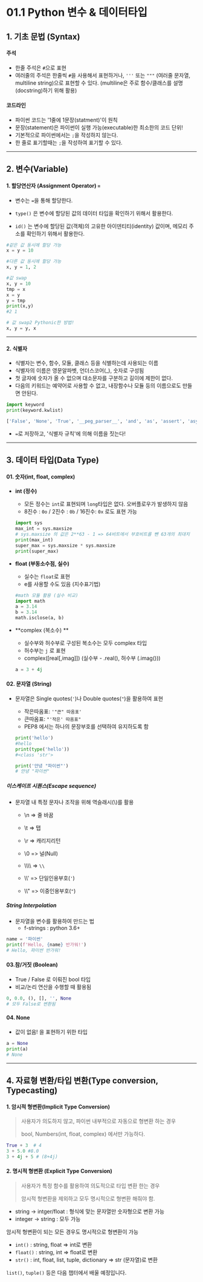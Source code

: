 # 01.1 Python 변수 & 데이터타입

## 1. 기초 문법 (Syntax)

#### 주석

- 한줄 주석은 `#`으로 표현
- 여러줄의 주석은 한줄씩 `#`을 사용해서 표현하거나, `'''` 또는  `"""` (여러줄 문자열, multiline string)으로 표현할 수 있다. (multiline은 주로 함수/클래스를 설명(docstring)하기 위해 활용) 



#### 코드라인

- 파이썬 코드는 '1줄에 1문장(statment)'이 원칙
- 문장(statement)은 파이썬이 실행 가능(executable)한 최소한의 코드 단위!
- 기본적으로 파이썬에서는 `;`을 작성하지 않는다.
- 한 줄로 표기할때는 `;`을 작성하여 표기할 수 있다.



---

## 2. 변수(Variable)

#### 1. 할당연산자 (Assignment Operator) `=`

- 변수는 `=`을 통해 할당한다. 
- `type()` 은 변수에 할당된 값의 데이터 타입을 확인하기 위해서 활용한다.

- `id()` 는 변수에 할당된 값(객체)의 고유한 아이덴티티(identity) 값이며, 메모리 주소를 확인하기 위해서 활용한다.

```python
#같은 값 동시에 할당 가능
x = y = 10

#다른 값 동시에 할당 가능
x, y = 1, 2

#값 swap
x, y = 10
tmp = x
x = y
y = tmp
print(x,y)
#2 1 

# 값 swap2 Pythonic한 방법!
x, y = y, x
```



---

#### 2. 식별자

- 식별자는 변수, 함수, 모듈, 클래스 등을 식별하는데 사용되는 이름 
- 식별자의 이름은 영문알파벳, 언더스코어(_), 숫자로 구성됨
- 첫 글자에 숫자가 올 수 없으며  대소문자를 구분하고 길이에 제한이 없다.
- 다음의 키워드는 예약어로 사용할 수 없고, 내장함수나 모듈 등의 이름으로도 만들면 안된다.

```python
import keyword
print(keyword.kwlist)

['False', 'None', 'True', '__peg_parser__', 'and', 'as', 'assert', 'async', 'await', 'break', 'class', 'continue', 'def', 'del', 'elif', 'else', 'except', 'finally', 'for', 'from', 'global', 'if', 'import', 'in', 'is', 'lambda', 'nonlocal', 'not', 'or', 'pass', 'raise', 'return', 'try', 'while', 'with', 'yield']
```

- `=`로 저장하고, '식별자 규칙'에 의해 이름을 짓는다!

---

## 3. 데이터 타입(Data Type)

#### 01. 숫자(int, float, complex)

- **int (정수)**

  - 모든 정수는 `int`로 표현되며 `long`타입은 없다. 오버플로우가 발생하지 않음
  - 8진수 : `0o` / 2진수 : `0b` / 16진수: `0x` 로도 표현 가능

  ```python
  import sys
  max_int = sys.maxsize
  # sys.maxsize 의 값은 2**63 - 1 => 64비트에서 부호비트를 뺀 63개의 최대치
  print(max_int)
  super_max = sys.maxsize * sys.maxsize
  print(super_max)
  ```

- **float (부동소수점, 실수)**

  - 실수는 `float`로 표현
  - e를 사용할 수도 있음 (지수표기법)

  ```python
  #math 모듈 활용 (실수 비교)
  import math  
  a = 3.14
  b = 3.14
  math.isclose(a, b)
  ```

  

- **complex (복소수) **

  - 실수부와 허수부로 구성된 복소수는 모두 complex 타입
  - 허수부는 `j` 로 표현 
  - complex([real[,imag]])  (실수부 - .real(), 허수부 (.imag()))
  
  ``` python
  a = 3 + 4j
  ```
  
  

#### 02. 문자열 (String)

- 문자열은 Single quotes(`'`)나 Double quotes(`"`)을 활용하여 표현
  - 작은따옴표: `'"큰" 따옴표'`
  - 큰따옴표: `"'작은' 따옴표"`
  - PEP8 에서는 하나의 문장부호를 선택하여 유지하도록 함

  ```python
  print('hello')
  #hello
  print(type('hello'))
  #<class 'str'>
  
  print('안녕 "파이썬"')
  # 안녕 "파이썬"
  ```



##### **이스케이프 시퀀스(Escape sequence)**

- 문자열 내 특정 문자나 조작을 위해 역슬래시(\\)를 활용

  - \n => 줄 바꿈  

  - \t => 탭  

  - \r  => 캐리지리턴 

  - \0 => 널(Null)  

  - \\\\\\\ =>  `\\`  

  - \\\\'  => 단일인용부호(`'`)  

  - \\\\"  => 이중인용부호(`"`)

    

##### **String Interpolation**

- 문자열을 변수를 활용하여 만드는 법
  - f-strings : python 3.6+

```python
name = '파이썬'
print(f'Hello, {name} 반가워!')
# Hello, 파이썬 반가워!
```



#### 03.참/거짓 (Boolean)

- True / False 로 이뤄진 bool 타입
- 비교/논리 연산을 수행할 때 활용됨

```python
0, 0.0, (), [], '', None
# 모두 False로 변환됨
```



#### 04. None

- 값이 없음! 을 표현하기 위한 타입

```python
a = None
print(a)
# None
```



---

## 4. 자료형 변환/타입 변환(Type conversion, Typecasting)

#### 1. 암시적 형변환(Implicit Type Conversion)

> 사용자가 의도하지 않고, 파이썬 내부적으로 자동으로 형변환 하는 경우
>
> bool, Numbers(int, float, complex) 에서만 가능하다.

```python
True + 3  # 4
3 + 5.0 #8.0
3 + 4j + 5 # (8+4j)
```



#### 2. 명시적 형변환 (Explicit Type Conversion)

> 사용자가 특정 함수를 활용하여 의도적으로 타입 변환 한는 경우
>
> 암시적 형변환을 제외하고 모두 명시적으로 형변환 해줘야 함.

- string -> intger/float : 형식에 맞는 문자열만 숫자형으로 변환 가능
- integer -> string : 모두 가능

암시적 형변환이 되는 모든 경우도 명시적으로 형변환이 가능

- `int()` : string, float => int로 변환
- `float()` : string, int => float로 변환
- `str()` : int, float, list, tuple, dictionary => str (문자열)로 변환

`list()`, `tuple()` 등은 다음 챕터에서 배울 예정입니다.

